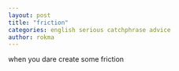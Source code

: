 ```yaml
---
layout: post
title: "friction"
categories: english serious catchphrase advice
author: rokma
---
```


when you dare create some friction
